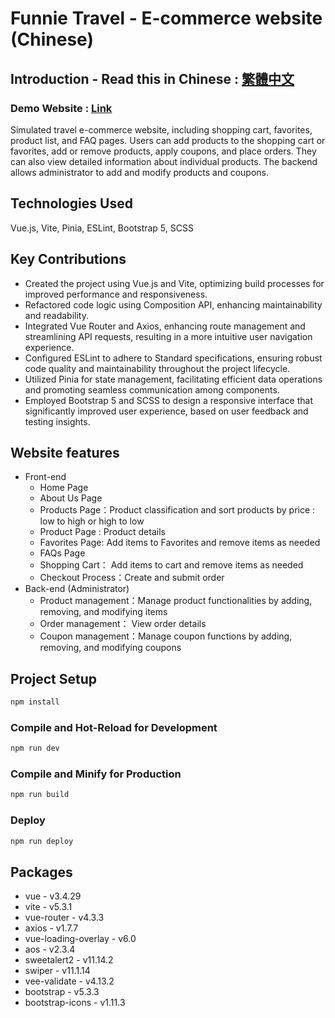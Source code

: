 # Funnie Travel - E-commerce website (Chinese)

## Introduction - Read this in Chinese : [繁體中文](README.zh_TW.md)

### Demo Website : [Link](https://cywcarrie.github.io/vite-funnietravel/#/)

Simulated travel e-commerce website, including shopping cart, favorites, product list, and FAQ pages. Users can add products to the shopping cart or favorites, add or remove products, apply coupons, and place orders. They can also view detailed information about individual products. The backend allows administrator to add and modify products and coupons.

## Technologies Used

Vue.js, Vite, Pinia, ESLint, Bootstrap 5, SCSS

## Key Contributions

- Created the project using Vue.js and Vite, optimizing build processes for improved performance and responsiveness.
- Refactored code logic using Composition API, enhancing maintainability and readability.
- Integrated Vue Router and Axios, enhancing route management and streamlining API requests, resulting in a more intuitive user navigation experience.
- Configured ESLint to adhere to Standard specifications, ensuring robust code quality and maintainability throughout the project lifecycle.
- Utilized Pinia for state management, facilitating efficient data operations and promoting seamless communication among components.
- Employed Bootstrap 5 and SCSS to design a responsive interface that significantly improved user experience, based on user feedback and testing insights.

## Website features

- Front-end
  - Home Page
  - About Us Page
  - Products Page：Product classification and sort products by price : low to high or high to low
  - Product Page : Product details
  - Favorites Page: Add items to Favorites and remove items as needed
  - FAQs Page
  - Shopping Cart： Add items to cart and remove items as needed
  - Checkout Process：Create and submit order
- Back-end (Administrator)
  - Product management：Manage product functionalities by adding, removing, and modifying items
  - Order management： View order details
  - Coupon management：Manage coupon functions by adding, removing, and modifying coupons

## Project Setup

```sh
npm install
```

### Compile and Hot-Reload for Development

```sh
npm run dev
```

### Compile and Minify for Production

```sh
npm run build
```

### Deploy

```sh
npm run deploy
```

## Packages

- vue - v3.4.29
- vite - v5.3.1
- vue-router - v4.3.3
- axios - v1.7.7
- vue-loading-overlay - v6.0
- aos - v2.3.4
- sweetalert2 - v11.14.2
- swiper - v11.1.14
- vee-validate - v4.13.2
- bootstrap - v5.3.3
- bootstrap-icons - v1.11.3

